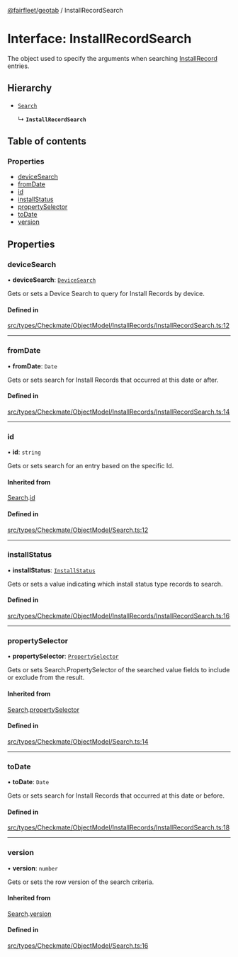 [@fairfleet/geotab](../README.md) / InstallRecordSearch

# Interface: InstallRecordSearch

The object used to specify the arguments when searching [InstallRecord](InstallRecord.md) entries.

## Hierarchy

- [`Search`](Search.md)

  ↳ **`InstallRecordSearch`**

## Table of contents

### Properties

- [deviceSearch](InstallRecordSearch.md#devicesearch)
- [fromDate](InstallRecordSearch.md#fromdate)
- [id](InstallRecordSearch.md#id)
- [installStatus](InstallRecordSearch.md#installstatus)
- [propertySelector](InstallRecordSearch.md#propertyselector)
- [toDate](InstallRecordSearch.md#todate)
- [version](InstallRecordSearch.md#version)

## Properties

### deviceSearch

• **deviceSearch**: [`DeviceSearch`](DeviceSearch.md)

Gets or sets a Device Search to query for Install Records by device.

#### Defined in

[src/types/Checkmate/ObjectModel/InstallRecords/InstallRecordSearch.ts:12](https://github.com/fairfleet/geotab/blob/b682f10/src/types/Checkmate/ObjectModel/InstallRecords/InstallRecordSearch.ts#L12)

___

### fromDate

• **fromDate**: `Date`

Gets or sets search for Install Records that occurred at this date or after.

#### Defined in

[src/types/Checkmate/ObjectModel/InstallRecords/InstallRecordSearch.ts:14](https://github.com/fairfleet/geotab/blob/b682f10/src/types/Checkmate/ObjectModel/InstallRecords/InstallRecordSearch.ts#L14)

___

### id

• **id**: `string`

Gets or sets search for an entry based on the specific Id.

#### Inherited from

[Search](Search.md).[id](Search.md#id)

#### Defined in

[src/types/Checkmate/ObjectModel/Search.ts:12](https://github.com/fairfleet/geotab/blob/b682f10/src/types/Checkmate/ObjectModel/Search.ts#L12)

___

### installStatus

• **installStatus**: [`InstallStatus`](../README.md#installstatus)

Gets or sets a value indicating which install status type records to search.

#### Defined in

[src/types/Checkmate/ObjectModel/InstallRecords/InstallRecordSearch.ts:16](https://github.com/fairfleet/geotab/blob/b682f10/src/types/Checkmate/ObjectModel/InstallRecords/InstallRecordSearch.ts#L16)

___

### propertySelector

• **propertySelector**: [`PropertySelector`](PropertySelector.md)

Gets or sets Search.PropertySelector of the searched value fields to include or exclude from the result.

#### Inherited from

[Search](Search.md).[propertySelector](Search.md#propertyselector)

#### Defined in

[src/types/Checkmate/ObjectModel/Search.ts:14](https://github.com/fairfleet/geotab/blob/b682f10/src/types/Checkmate/ObjectModel/Search.ts#L14)

___

### toDate

• **toDate**: `Date`

Gets or sets search for Install Records that occurred at this date or before.

#### Defined in

[src/types/Checkmate/ObjectModel/InstallRecords/InstallRecordSearch.ts:18](https://github.com/fairfleet/geotab/blob/b682f10/src/types/Checkmate/ObjectModel/InstallRecords/InstallRecordSearch.ts#L18)

___

### version

• **version**: `number`

Gets or sets the row version of the search criteria.

#### Inherited from

[Search](Search.md).[version](Search.md#version)

#### Defined in

[src/types/Checkmate/ObjectModel/Search.ts:16](https://github.com/fairfleet/geotab/blob/b682f10/src/types/Checkmate/ObjectModel/Search.ts#L16)
